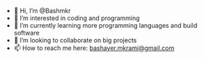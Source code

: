 - 👋 Hi, I’m @Bashmkr
- 👀 I’m interested in coding and programming 
- 🌱 I’m currently learning more programming languages and build software 
- 💞️ I’m looking to collaborate on big projects 
- 📫 How to reach me here: bashayer.mkrami@gmail.com

<!---
Bashmkr/Bashmkr is a ✨ special ✨ repository because its `README.md` (this file) appears on your GitHub profile.
You can click the Preview link to take a look at your changes.
--->
